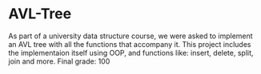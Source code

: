 # AVL-Tree

As part of a university data structure course, we were asked to implement an AVL tree with all the functions that accompany it.
This project includes the implementaion itself using OOP, and functions like: insert, delete, split, join and more. 
Final grade: 100
